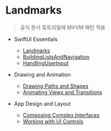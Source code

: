 # Landmarks

> 공식 문서 튜토리얼에 MVVM 패턴 적용

- SwiftUI Essentials
  - [Landmarks](https://developer.apple.com/tutorials/swiftui/creating-and-combining-views)
  - [BuildingListsAndNavigation](https://developer.apple.com/tutorials/swiftui/building-lists-and-navigation)
  - [HandlingUserInput](https://developer.apple.com/tutorials/swiftui/handling-user-input)
  
- Drawing and Animation
  
  - [Drawing Paths and Shapes](https://developer.apple.com/tutorials/swiftui/drawing-paths-and-shapes)
  - [Animating Views and Transitions](https://developer.apple.com/tutorials/swiftui/animating-views-and-transitions)
  
- App Design and Layout
  - [Composing Complex Interfaces](https://developer.apple.com/tutorials/swiftui/composing-complex-interfaces)
  - [Working with UI Controls](https://developer.apple.com/tutorials/swiftui/working-with-ui-controls)
  

